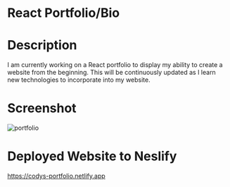 # React Portfolio/Bio

# Description 
I am currently working on a React portfolio to display my ability to create a website from the beginning. This will be continuously updated as I learn new technologies to incorporate into my website.

# Screenshot 

![portfolio](https://github.com/user-attachments/assets/fb80d81d-aeb1-4510-b1fd-2d8ebe9874ee)

# Deployed Website to Neslify 
https://codys-portfolio.netlify.app
